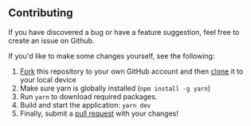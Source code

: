 ## Contributing

If you have discovered a bug or have a feature suggestion, feel free to create an issue on Github.

If you'd like to make some changes yourself, see the following:
1. [Fork](https://help.github.com/articles/fork-a-repo/) this repository to your own GitHub account and then [clone](https://help.github.com/articles/cloning-a-repository/) it to your local device
2. Make sure yarn is globally installed (`npm install -g yarn`)
3. Run `yarn` to download required packages.
4. Build and start the application: `yarn dev`
5. Finally, submit a [pull request](https://help.github.com/articles/creating-a-pull-request-from-a-fork/) with your changes!
